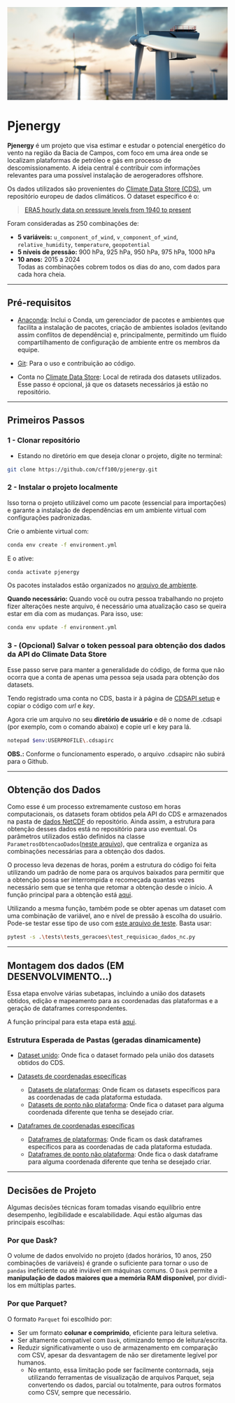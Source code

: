
![alt text](/tutorials/images/Pasted%20image%2020250308162026.png)

# Pjenergy

**Pjenergy** é um projeto que visa estimar e estudar o potencial energético do vento na região da Bacia de Campos, com foco em uma área onde se localizam plataformas de petróleo e gás em processo de descomissionamento. A ideia central é contribuir com informações relevantes para uma possível instalação de aerogeradores offshore.

Os dados utilizados são provenientes do [Climate Data Store (CDS)](https://cds.climate.copernicus.eu/), um repositório europeu de dados climáticos. O dataset específico é o:

> [ERA5 hourly data on pressure levels from 1940 to present](https://cds.climate.copernicus.eu/datasets/reanalysis-era5-pressure-levels?tab=overview)

Foram consideradas as 250 combinações de:
- **5 variáveis:** `u_component_of_wind`, `v_component_of_wind`, `relative_humidity`, `temperature`, `geopotential`
- **5 níveis de pressão:** 900 hPa, 925 hPa, 950 hPa, 975 hPa, 1000 hPa
- **10 anos:** 2015 a 2024  
Todas as combinações cobrem todos os dias do ano, com dados para cada hora cheia.


---


## Pré-requisitos

- [Anaconda](https://anaconda.org/anaconda/anaconda-navigator): Inclui o Conda, um gerenciador de pacotes e ambientes que facilita a instalação de pacotes, criação de ambientes isolados (evitando assim conflitos de dependência) e, principalmente, permitindo um fluido compartilhamento de configuração de ambiente entre os membros da equipe.

- [Git](https://git-scm.com/downloads): Para o uso e contribuição ao código.

- Conta no [Climate Data Store](https://cds.climate.copernicus.eu/): Local de retirada dos datasets utilizados. Esse passo é opcional, já que os datasets necessários já estão no repositório.


---


## Primeiros Passos

### 1 - Clonar repositório

 - Estando no diretório em que deseja clonar o projeto, digite no terminal:

```bash
git clone https://github.com/cff100/pjenergy.git
```

### 2 - Instalar o projeto localmente

Isso torna o projeto utilizável como um pacote (essencial para importações) e garante a instalação de dependências em um ambiente virtual com configurações padronizadas.

Crie o ambiente virtual com:

```bash
conda env create -f environment.yml
```
E o ative:

```bash
conda activate pjenergy
```

Os pacotes instalados estão organizados no [arquivo de ambiente](environment.yml). 

**Quando necessário:** Quando você ou outra pessoa trabalhando no projeto fizer alterações neste arquivo, é necessário uma atualização caso se queira estar em dia com as mudanças. Para isso, use:

```bash
conda env update -f environment.yml
```

### 3 - (Opcional) Salvar o token pessoal para obtenção dos dados da API do Climate Data Store

Esse passo serve para manter a generalidade do código, de forma que não ocorra que a conta de apenas uma pessoa seja usada para obtenção dos datasets.

Tendo registrado uma conta no CDS, basta ir à página de [CDSAPI setup](https://cds.climate.copernicus.eu/how-to-api) e copiar o código com *url* e *key*.

Agora crie um arquivo no seu **diretório de usuário** e dê o nome de .cdsapi (por exemplo, com o comando abaixo) e copie url e key para lá.

```bash
notepad $env:USERPROFILE\.cdsapirc
```

**OBS.:** Conforme o funcionamento esperado, o arquivo .cdsapirc não subirá para o Github.


---


## Obtenção dos Dados

Como esse é um processo extremamente custoso em horas computacionais, os datasets foram obtidos pela API do CDS e armazenados na pasta de [dados NetCDF](data/datasets/originais) do repositório. Ainda assim, a estrutura para obtenção desses dados está no repositório para uso eventual. Os parâmetros utilizados estão definidos na classe `ParametrosObtencaoDados`([neste arquivo](src/config/constants.py)), que centraliza e organiza as combinações necessárias para a obtenção dos dados.



O processo leva dezenas de horas, porém a estrutura do código foi feita utilizando um padrão de nome para os arquivos baixados para permitir que a obtenção possa ser interrompida e recomeçada quantas vezes necessário sem que se tenha que retomar a obtenção desde o início. A função principal para a obtenção está [aqui](src/main/obtem_datasets_originais.py). 

Utilizando a mesma função, também pode se obter apenas um dataset com uma combinação de variável, ano e nível de pressão à escolha do usuário.
Pode-se testar esse tipo de uso com [este arquivo de teste](tests/tests_geracoes/test_requisicao_dados_nc.py). Basta usar:

```bash
pytest -s .\tests\tests_geracoes\test_requisicao_dados_nc.py
```


---


## Montagem dos dados (EM DESENVOLVIMENTO...)

Essa etapa envolve várias subetapas, incluindo a união dos datasets obtidos, edição e mapeamento para as coordenadas das plataformas e a geração de dataframes correspondentes.

A função principal para esta etapa está [aqui](src/main/montagem_dados.py).

### Estrutura Esperada de Pastas (geradas dinamicamente)


- [Dataset unido](data/datasets/unido): Onde fica o dataset formado pela união dos datasets obtidos do CDS.
- [Datasets de coordenadas específicas](data/datasets/coordenadas_especificas)
    - [Datasets de plataformas](data/datasets/coordenadas_especificas/plataformas): Onde ficam os datasets específicos para as coordenadas de cada plataforma estudada.
    - [Datasets de ponto não plataforma](data/datasets/coordenadas_especificas/ponto_nao_plataforma): Onde fica o dataset para alguma coordenada diferente que tenha se desejado criar.

- [Dataframes de coordenadas específicas](data/dataframes/coordenadas_especificas)
    - [Dataframes de plataformas](data/dataframes/coordenadas_especificas/plataformas/): Onde ficam os dask dataframes específicos para as coordenadas de cada plataforma estudada.
    - [Dataframes de ponto não plataforma](data/dataframes/coordenadas_especificas/ponto_nao_plataforma/): Onde fica o dask dataframe para alguma coordenada diferente que tenha se desejado criar.


---

## Decisões de Projeto

Algumas decisões técnicas foram tomadas visando equilíbrio entre desempenho, legibilidade e escalabilidade. Aqui estão algumas das principais escolhas:

### Por que Dask?
O volume de dados envolvido no projeto (dados horários, 10 anos, 250 combinações de variáveis) é grande o suficiente para tornar o uso de `pandas` ineficiente ou até inviável em máquinas comuns. O `Dask` permite a **manipulação de dados maiores que a memória RAM disponível**, por dividi-los em múltiplas partes.

### Por que Parquet?
O formato `Parquet` foi escolhido por:
- Ser um formato **colunar e comprimido**, eficiente para leitura seletiva.
- Ser altamente compatível com `Dask`, otimizando tempo de leitura/escrita.
- Reduzir significativamente o uso de armazenamento em comparação com CSV, apesar da desvantagem de não ser diretamente legível por humanos.
    - No entanto, essa limitação pode ser facilmente contornada, seja utilizando ferramentas de visualização de arquivos Parquet, seja convertendo os dados, parcial ou totalmente, para outros formatos como CSV, sempre que necessário.

